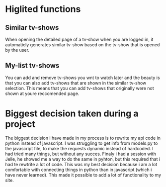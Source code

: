 # Higlited functions

## Similar tv-shows
When opening the detailed page of a tv-show when you are logged in, it automaticly generates similar tv-show based on the tv-show that is opened by the user.

## My-list tv-shows
You can add and remove tv-shows you wnt to watch later and the beauty is that you can also add tv-shows that are shown in the similar tv-show selection. This means that you can add tv-shows that originally were not shown at youre reccomended page.


# Biggest decision taken during a project
The biggest decision i have made in my process is to rewrite my api code in python instead of javascript. I was struggling to get info from models.py to the javascript file, to make the requests dynamic instead of hardcoded. I had tried many things, but without any succes. Finaly i had a session with Jelle, he showed me a way to do the same in pyhton, but this required that i had te rewtrite a lot of code. This was my best decision because i am a lot comfortable with connecting things in python than in javascript (which i have never learned). This made it possible to add a lot of functionality to my site.
